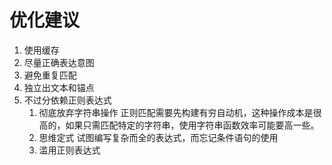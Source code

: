 # 优化建议 
1. 使用缓存 
2. 尽量正确表达意图
3. 避免重复匹配 
4. 独立出文本和锚点 
5. 不过分依赖正则表达式 
    1. 彻底放弃字符串操作 
        正则匹配需要先构建有穷自动机，这种操作成本是很高的，如果只需匹配特定的字符串，使用字符串函数效率可能要高一些。
    2. 思维定式 
        试图编写复杂而全的表达式，而忘记条件语句的使用
    3. 滥用正则表达式